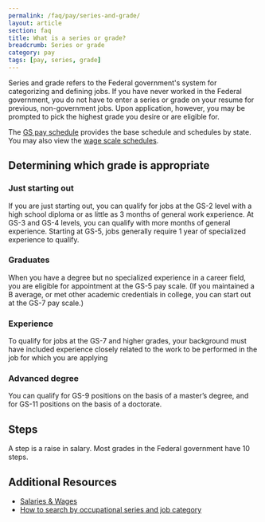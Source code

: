 ```yaml
---
permalink: /faq/pay/series-and-grade/
layout: article
section: faq
title: What is a series or grade?
breadcrumb: Series or grade
category: pay
tags: [pay, series, grade]
---
```


Series and grade refers to the Federal government's system for categorizing and defining jobs. If you have never worked in the Federal government, you do not have to enter a series or grade on your resume for previous, non-government jobs. Upon application, however, you may be prompted to pick the highest grade you desire or are eligible for.

The [GS pay schedule](https://www.opm.gov/policy-data-oversight/pay-leave/salaries-wages/) provides the base schedule and schedules by state. You may also view the [wage scale schedules](https://www.opm.gov/policy-data-oversight/pay-leave/pay-systems/federal-wage-system/).


## Determining which grade is appropriate

### Just starting out

If you are just starting out, you can qualify for jobs at the GS-2 level with a high school diploma or as little as 3 months of general work experience. At GS-3 and GS-4 levels, you can qualify with more months of general experience. Starting at GS-5, jobs generally require 1 year of specialized experience to qualify.

### Graduates

When you have a degree but no specialized experience in a career field, you are eligible for appointment at the GS-5 pay scale. (If you maintained a B average, or met other academic credentials in college, you can start out at the GS-7 pay scale.)

### Experience

To qualify for jobs at the GS-7 and higher grades, your background must have included experience closely related to the work to be performed in the job for which you are applying

### Advanced degree

You can qualify for GS-9 positions on the basis of a master’s degree, and for GS-11 positions on the basis of a doctorate.

## Steps

A step is a raise in salary. Most grades in the Federal government have 10 steps.

## Additional Resources

* [Salaries & Wages](https://www.opm.gov/policy-data-oversight/pay-leave/salaries-wages/)
* [How to search by occupational series and job category](../../../how-to/search/advanced/occupational-series/)